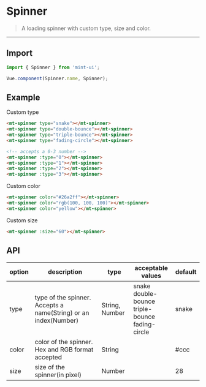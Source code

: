 # Spinner

> A loading spinner with custom type, size and color.

-----------

## Import

```javascript
import { Spinner } from 'mint-ui';

Vue.component(Spinner.name, Spinner);
```

## Example

Custom type

```html
<mt-spinner type="snake"></mt-spinner>
<mt-spinner type="double-bounce"></mt-spinner>
<mt-spinner type="triple-bounce"></mt-spinner>
<mt-spinner type="fading-circle"></mt-spinner>

<!-- accepts a 0-3 number -->
<mt-spinner :type="0"></mt-spinner>
<mt-spinner :type="1"></mt-spinner>
<mt-spinner :type="2"></mt-spinner>
<mt-spinner :type="3"></mt-spinner>
```

Custom color

```html
<mt-spinner color="#26a2ff"></mt-spinner>
<mt-spinner color="rgb(100, 100, 100)"></mt-spinner>
<mt-spinner color="yellow"></mt-spinner>
```

Custom size

```html
<mt-spinner :size="60"></mt-spinner>
```


## API
| option | description | type | acceptable values | default |
|------|-------|---------|-------|--------|
| type | type of the spinner. Accepts a name(String) or an index(Number) | String, Number| snake <br> double-bounce <br> triple-bounce <br> fading-circle | snake |
| color | color of the spinner. Hex and RGB format accepted  | String | | #ccc |
| size | size of the spinner(in pixel) | Number || 28 |